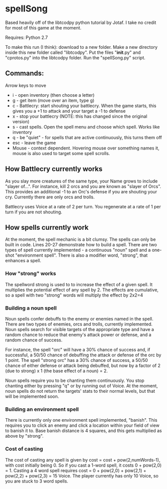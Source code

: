 # spellSong

Based heavily off of the libtcodpy python tutorial by Jotaf.  I take no credit for most of this game at the moment.

Requires: Python 2.7

To make this run (I think): download to a new folder.  Make a new directory inside this new folder called "libtcodpy".  Put the files "__init__.py" and "cprotos.py" into the libtcodpy folder.  Run the "spellSong.py" script.

## Commands:

Arrow keys to move
- i - open inventory (then choose a letter)
- g - get item (move over an item, type g)
- c - Battlecry: start shouting your battlecry.  When the game starts, this gives you a +1 to attack and your target a -1 to defense
- x - stop your battlecry (NOTE: this has changed since the original version)
- s - cast spells.  Open the spell menu and choose which spell.  Works like inventory
- q - be "quiet" - for spells that are active continuously, this turns them off
- esc - leave the game
- Mouse - context dependent.  Hovering mouse over something names it, mouse is also used to target some spell scrolls.

## How Battlecry currently works

As you slay more creatures of the same type, your Name grows to include "slayer of...".  For instance, kill 2 orcs and you are known as "slayer of Orcs".  This provides an additional -1 to an Orc's defense if you are shouting your cry.  Currently there are only orcs and trolls.

Battlecry uses Voice at a rate of 2 per turn.  You regenerate at a rate of 1 per turn if you are not shouting.

## How spells currently work

At the moment, the spell mechanic is a bit clumsy.  The spells can only be built in code. Lines 20-27 demonstrate how to build a spell.  There are two types of spell currently implemented - a continuous "noun" spell and a one-shot "environment spell".  There is also a modifier word, "strong", that enhances a spell.

### How "strong" works

The spellword strong is used to to increase the effect of a given spell.  It multiplies the potential effect of any spell by 2.  The effects are cumulative, so a spell with two "strong" words will multiply the effect by 2x2=4

### Building a noun spell

Noun spells confer debuffs to the enemy or enemies named in the spell.  There are two types of enemies, orcs and trolls, currently implemented.  Noun spells search for visible targets of the appropriate type and have a random chance to reduce that enemy's attack power or defense, and a random chance of success.

For instance, the spell "orc" will have a 30% chance of success and, if successful, a 50/50 chance of debuffing the attack or defense of the orc by 1 point.  The spell "strong orc" has a 30% chance of success, a 50/50 chance of either defense or attack being debuffed, but now by a factor of 2 (due to strong) x 1 (the base effect of a noun) = 2.

Noun spells require you to be chanting them continuously.  You stop chanting either by pressing "q" or by running out of Voice.  At the moment, noun spells do not return the targets' stats to their normal levels, but that will be implemented soon.

### Building an environment spell

There is currently only one environment spell implemented, "banish".  This requires you to click an enemy and click a location within your field of view to banish it to.  Base banish distance is 4 squares, and this gets multiplied as above by "strong".

### Cost of casting

The cost of casting any spell is given by cost = cost + pow(2,numWords-1), with cost initially being 0.  So if you cast a 1-word spell, it costs 0 + pow(2,0) = 1.  Casting a 4 word spell requires cost = 0 + pow(2,0) + pow(2,1) + pow(2,2) + pow(2,3) = 15 Voice.  The player currently has only 10 Voice, so you are stuck to 3 word spells.

